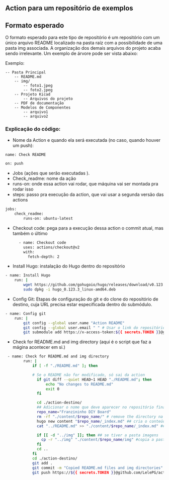 ## Action para um repositório de exemplos

## Formato esperado

O formato esperado para este tipo de repositório é um repositório com um único arquivo README localizado na pasta raíz com a possibilidade de uma pasta img associada. A organização dos demais arquivos do projeto acaba sendo irrelevante. Um exemplo de árvore pode ser vista abaixo:

Exemplo:

```
-- Pasta Principal
    -- README.md
    -- img/
        -- foto1.jpeg
        -- foto2.jpeg
    -- Projeto Kicad
        -- Arquivos do projeto
    -- PDF de documentação
    -- Modelos de Componentes
        -- arquivo1
        -- arquivo2
```

### Explicação do código:

- Nome da Action e quando ela será executada (no caso, quando houver um push):

```bash
name: Check README

on: push
```

- Jobs (ações que serão executadas ).
- Check_readme: nome da ação
- runs-on: onde essa action vai rodar, que máquina vai ser montada pra rodar isso
- steps: passo pra execução da action, que vai usar a segunda versão das actions

```bash
jobs:
    check_readme:
        runs-on: ubuntu-latest
```

- Checkout code: pega para a execução dessa action o commit atual, mas também o último

```bash
      - name: Checkout code
        uses: actions/checkout@v2
        with:
          fetch-depth: 2
```

- Install Hugo: instalação do Hugo dentro do repositório

```bash
- name: Install Hugo
    run: |
        wget https://github.com/gohugoio/hugo/releases/download/v0.123.3/hugo_0.123.3_linux-amd64.deb
        sudo dpkg -i hugo_0.123.3_linux-amd64.deb
```

- Config Git: Etapas de configuração do git e do clone do repositório de destino, cuja URL precisa estar especificada dentro do submódulo.

```bash
- name: Config git
    run: |
        git config --global user.name "Action README"
        git config --global user.email " " # Usar o link do repositório de destino na linha abaixo.
        git submodule add https://x-access-token:${{ secrets.TOKEN }}@github.com/LelePG/action-destino.git action-destino
```

- Check for README.md and img directory (aqui é o script que faz a mágina acontecer em si.)

```bash
 - name: Check for README.md and img directory
        run: |
            if [ -f "./README.md" ]; then

            # Se o README não for modificado, só sai da action
              if git diff --quiet HEAD~1 HEAD "./README.md"; then
                  echo "No changes to README.md"
                  exit 0
              fi

              cd ./action-destino/
              ## Adicionar o nome que deve aparecer no repositório final na variável abaico
              repo_name="Franzininho DIY Board"
              rm -rf "./content/$repo_name/" # remove the directory na pasta de destino
              hugo new content "$repo_name/_index.md" ## cria o conteúdo
              cat "../README.md" >> "./content/$repo_name/_index.md" ## copia o README pro conteúdo criado

              if [[ -d "../img" ]]; then ## se tiver a pasta imagens
                cp -r "../img" "./content/$repo_name/img" #copia a pasta imagens
              fi
              cd ..
            fi
            cd ./action-destino/
            git add .
            git commit -m "Copied README.md files and img directories"
            git push https://${{ secrets.TOKEN }}@github.com/LelePG/action-destino.git


```
